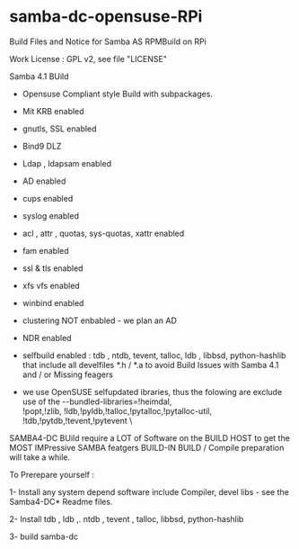 samba-dc-opensuse-RPi
=====================

Build Files and Notice for Samba  AS   RPMBuild on RPi 

Work License : GPL v2, see file "LICENSE"


Samba 4.1 BUild 

- Opensuse Compliant style Build with subpackages.
-  Mit KRB enabled
-  gnutls, SSL enabled
-  Bind9  DLZ 
-  Ldap , ldapsam enabled
-  AD enabled
-  cups enabled
-  syslog enabled
-  acl , attr , quotas, sys-quotas, xattr  enabled
-  fam enabled
-  ssl & tls enabled
-  xfs vfs enabled
-  winbind enabled
-  clustering NOT enbabled - we plan an AD 
-  NDR enabled
-  selfbuild enabled : tdb , ntdb, tevent,  talloc, ldb , libbsd, python-hashlib
   that include all develfiles  *.h / *.a to avoid Build Issues with Samba 4.1 and / or Missing feagers

- we use OpenSUSE selfupdated ibraries, 
  thus the folowing are exclude use of the      --bundled-libraries=!heimdal,\
  !popt,!zlib, !ldb,!pyldb,!talloc,!pytalloc,!pytalloc-util, !tdb,!pytdb,!tevent,!pytevent \


 SAMBA4-DC  BUild require a LOT of Software on the BUILD HOST to get the MOST IMPressive SAMBA featgers BUILD-IN 
 BUILD / Compile preparation will take a while.


To Prerepare yourself :

 1- Install any system depend software include Compiler, devel libs - see the Samba4-DC*  Readme files.

 2- Install tdb , ldb ,. ntdb , tevent , talloc, libbsd, python-hashlib

 3- build samba-dc
 
